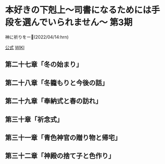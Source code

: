 # 本好きの下剋上～司書になるためには手段を選んでいられません～ 第3期

神に祈りをー:shrug:(2022/04/14:hrn)

[公式](http://booklove-anime.jp/) 
[WIKI](https://ja.wikipedia.org/wiki/%E6%9C%AC%E5%A5%BD%E3%81%8D%E3%81%AE%E4%B8%8B%E5%89%8B%E4%B8%8A) 

## 第二十七章「冬の始まり」

## 第二十八章「冬籠もりと今後の話」

## 第二十九章「奉納式と春の訪れ」

## 第三十章「祈念式」

## 第三十一章「青色神官の贈り物と帰宅」

## 第三十二章「神殿の捨て子と色作り」
